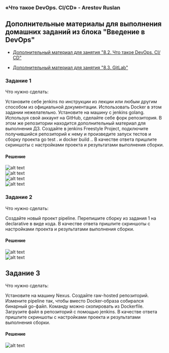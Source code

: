 ### «Что такое DevOps. СI/СD» - Arestov Ruslan

## Дополнительные материалы для выполнения домашних заданий из блока "Введение в DevOps"


- [Дополнительный материал для занятия "8.2. Что такое DevOps. СI/СD"](CICD/8.2-hw.md)

- [Дополнительный материал для занятия "8.3. GitLab"](https://github.com/netology-code/sdvps-materials/tree/main/gitlab)


### Задание 1
Что нужно сделать:

Установите себе jenkins по инструкции из лекции или любым другим способом из официальной документации. Использовать Docker в этом задании нежелательно.
Установите на машину с jenkins golang.
Используя свой аккаунт на GitHub, сделайте себе форк репозитория. В этом же репозитории находится дополнительный материал для выполнения ДЗ.
Создайте в jenkins Freestyle Project, подключите получившийся репозиторий к нему и произведите запуск тестов и сборку проекта go test . и docker build ..
В качестве ответа пришлите скриншоты с настройками проекта и результатами выполнения сборки.

#### **Решение**

![alt text](https://github.com/RuslanArestov/CI-CD/tree/main/images/result_assembling.png) \
![alt text](https://github.com/RuslanArestov/CI-CD/tree/main/images/repository_git.png) \
![alt text](https://github.com/RuslanArestov/CI-CD/tree/main/images/branch.png) \
![alt text](https://github.com/RuslanArestov/CI-CD/tree/main/images/shell.png)

### Задание 2
Что нужно сделать:

Создайте новый проект pipeline.
Перепишите сборку из задания 1 на declarative в виде кода.
В качестве ответа пришлите скриншоты с настройками проекта и результатами выполнения сборки.

#### **Решение**

![alt text](https://github.com/RuslanArestov/CI-CD/tree/main/images/script_pipeline.png) \
![alt text](https://github.com/RuslanArestov/CI-CD/tree/main/images/pipeline.png)

## Задание 3
Что нужно сделать:

Установите на машину Nexus.
Создайте raw-hosted репозиторий.
Измените pipeline так, чтобы вместо Docker-образа собирался бинарный go-файл. Команду можно скопировать из Dockerfile.
Загрузите файл в репозиторий с помощью jenkins.
В качестве ответа пришлите скриншоты с настройками проекта и результатами выполнения сборки.

#### **Решение**

![alt text](https://github.com/RuslanArestov/CI-CD/tree/main/images/pipiline_job3.png)
